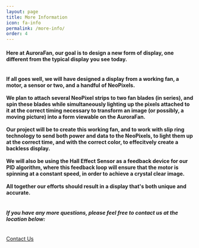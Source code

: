 ```yaml
---
layout: page
title: More Information
icon: fa-info
permalink: /more-info/
order: 4
--- 
```


#### Here at AuroraFan, our goal is to design a new form of display, one different from the typical display you see today. <br/> <br/>
#### If all goes well, we will have designed a display from a working fan, a motor, a sensor or two, and a handful of NeoPixels.<br/> <br/> We plan to attach several NeoPixel strips to two fan blades (in series), and spin these blades while simultaneously lighting up the pixels attached to it at the correct timing necessary to transform an image (or possibly, a moving picture) into a form viewable on the AuroraFan.<br/> <br/> Our project will be to create this working fan, and to work with slip ring technology to send both power and data to the NeoPixels, to light them up at the correct time, and with the correct color, to effecitvely create a backless display.<br/> <br/> We will also be using the Hall Effect Sensor as a feedback device for our PID algorithm, where this feedback loop will ensure that the motor is spinning at a constant speed, in order to achieve a crystal clear image.<br/> <br/> All together our efforts should result in a display that's both unique and accurate. <br/> <br/> 
#### _If you have any more questions, please feel free to contact us at the location below:_ <br/><br/>
<a href="/#contact-us" class="button scrolly">Contact Us</a>